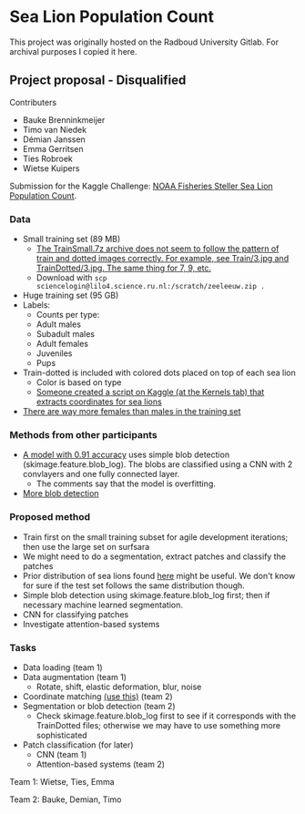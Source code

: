 # Sea Lion Population Count

This project was originally hosted on the Radboud University Gitlab. For archival purposes I copied it here. 

## Project proposal - Disqualified
Contributers
- Bauke Brenninkmeijer
- Timo van Niedek
- Démian Janssen
- Emma Gerritsen
- Ties Robroek
- Wietse Kuipers

Submission for the Kaggle Challenge: [NOAA Fisheries Steller Sea Lion Population Count](https://www.kaggle.com/c/noaa-fisheries-steller-sea-lion-population-count).

### Data

- Small training set (89 MB)
	- [The TrainSmall.7z archive does not seem to follow the pattern of train and dotted images correctly. For example, see Train/3.jpg and TrainDotted/3.jpg. The same thing for 7, 9, etc.](https://www.kaggle.com/c/noaa-fisheries-steller-sea-lion-population-count/discussion/30746)
    - Download with `scp sciencelogin@lilo4.science.ru.nl:/scratch/zeeleeuw.zip . `
- Huge training set (95 GB)
- Labels:
	- Counts per type:
	- Adult males
	- Subadult males
	- Adult females
	- Juveniles
	- Pups
- Train-dotted is included with colored dots placed on top of each sea lion
	- Color is based on type
	- [Someone created a script on Kaggle (at the Kernels tab) that extracts coordinates for sea lions](https://www.kaggle.com/threeplusone/sea-lion-coordinates)
- [There are way more females than males in the training set](https://www.kaggle.com/philschmidt/sea-lion-correlations-cv2-template-matching)

### Methods from other participants

- [A model with 0.91 accuracy](https://www.kaggle.com/radustoicescu/use-keras-to-classify-sea-lions-0-91-accuracy) uses simple blob detection (skimage.feature.blob_log). The blobs are classified using a CNN with 2 convlayers and one fully connected layer.
	- The comments say that the model is overfitting.
- [More blob detection](https://www.kaggle.com/radustoicescu/get-coordinates-using-blob-detection)

### Proposed method

- Train first on the small training subset for agile development iterations; then use the large set on surfsara
- We might need to do a segmentation, extract patches and classify the patches
- Prior distribution of sea lions found [here](https://www.kaggle.com/philschmidt/sea-lion-correlations-cv2-template-matching) might be useful. We don't know for sure if the test set follows the same distribution though.
- Simple blob detection using skimage.feature.blob_log first; then if necessary machine learned segmentation.
- CNN for classifying patches
- Investigate attention-based systems

### Tasks

- Data loading	(team 1)
- Data augmentation (team 1)
	- Rotate, shift, elastic deformation, blur, noise
- Coordinate matching [(use this)](https://www.kaggle.com/threeplusone/sea-lion-coordinates) (team 2)
- Segmentation or blob detection (team 2)
	- Check skimage.feature.blob_log first to see if it corresponds with the TrainDotted files; otherwise we may have to use something more sophisticated
- Patch classification (for later)
	- CNN (team 1)
	- Attention-based systems (team 2)

Team 1: Wietse, Ties, Emma

Team 2: Bauke, Demian, Timo
